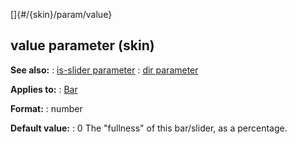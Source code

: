 []{#/{skin}/param/value}
## value parameter (skin)
**See also:**
:   [is-slider parameter](#/%7Bskin%7D/param/is-slider)
:   [dir parameter](#/%7Bskin%7D/param/dir)
<!-- -->
**Applies to:**
:   [Bar](#/%7Bskin%7D/control/bar)
<!-- -->
**Format:**
:   number
<!-- -->
**Default value:**
:   0
The \"fullness\" of this bar/slider, as a percentage.